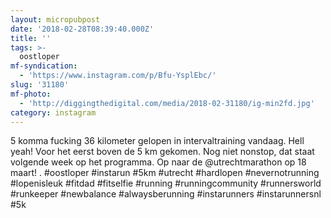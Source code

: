 ```yaml
---
layout: micropubpost
date: '2018-02-28T08:39:40.000Z'
title: ''
tags: >-
  oostloper
mf-syndication:
  - 'https://www.instagram.com/p/Bfu-YsplEbc/'
slug: '31180'
mf-photo:
  - 'http://diggingthedigital.com/media/2018-02-31180/ig-min2fd.jpg'
category: instagram
---
```

5 komma fucking 36 kilometer gelopen in intervaltraining vandaag. Hell yeah! Voor het eerst boven de 5 km gekomen. Nog niet nonstop, dat staat volgende week op het programma. Op naar de @utrechtmarathon op 18 maart!
.
#oostloper #instarun #5km #utrecht #hardlopen #nevernotrunning #lopenisleuk #fitdad #fitselfie #running #runningcommunity #runnersworld #runkeeper #newbalance #alwaysberunning #instarunners #instarunnersnl #5k

